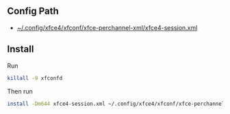 

## Config Path

* [~/.config/xfce4/xfconf/xfce-perchannel-xml/xfce4-session.xml](xfce4-session.xml)


## Install

Run

``` sh
killall -9 xfconfd
```

Then run

``` sh
install -Dm644 xfce4-session.xml ~/.config/xfce4/xfconf/xfce-perchannel-xml/xfce4-session.xml
```
